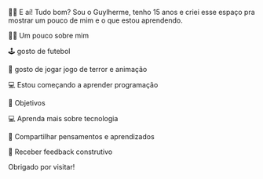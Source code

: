 👋🏽 E aí! Tudo bom?
Sou o Guylherme, tenho 15 anos e criei esse espaço pra mostrar um pouco de mim e o que estou aprendendo.

🧑🏽 Um pouco sobre mim

🕹️ gosto de futebol

📱 gosto de jogar jogo de terror e animação 

💻 Estou começando a aprender programação

🚀 Objetivos

💻 Aprenda mais sobre tecnologia

🌱 Compartilhar pensamentos e aprendizados

💬 Receber feedback construtivo

  Obrigado por visitar!  
